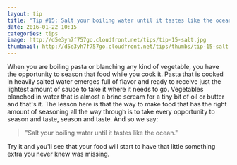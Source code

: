 ```yaml
---
layout: tip
title: "Tip #15: Salt your boiling water until it tastes like the ocean"
date: 2016-01-22 10:15
categories: tips
image: http://d5e3yh7f757go.cloudfront.net/tips/tip-15-salt.jpg
thumbnail: http://d5e3yh7f757go.cloudfront.net/tips/thumbs/tip-15-salt.jpg
---
```

When you are boiling pasta or blanching any kind of vegetable, you have the opportunity to season that food while you cook it. Pasta that is cooked in heavily salted water emerges full of flavor and ready to receive just the lightest amount of sauce to take it where it needs to go. Vegetables blanched in water that is almost a brine scream for a tiny bit of oil or butter and that's it. The lesson here is that the way to make food that has the right amount of seasoning all the way through is to take every opportunity to season and taste, season and taste. And so we say:

> "Salt your boiling water until it tastes like the ocean."

Try it and you'll see that your food will start to have that little something extra you never knew was missing.
